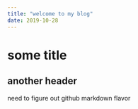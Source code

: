 ```yaml
---
title: "welcome to my blog"
date: 2019-10-28
---
```

# some title
## another header

need to figure out github markdown flavor
